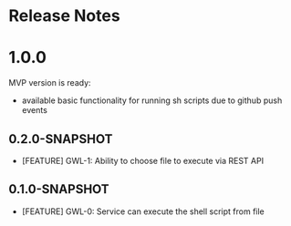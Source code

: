 Release Notes
========

# 1.0.0
MVP version is ready:
* available basic functionality for running sh scripts due to github push events

## 0.2.0-SNAPSHOT
* [FEATURE] GWL-1: Ability to choose file to execute via REST API

## 0.1.0-SNAPSHOT
* [FEATURE] GWL-0: Service can execute the shell script from file
